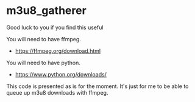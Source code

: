 # m3u8_gatherer

Good luck to you if you find this useful

You will need to have ffmpeg.
- https://ffmpeg.org/download.html

You will need to have python.
- https://www.python.org/downloads/

This code is presented as is for the moment. It's just for me to be able to queue up m3u8 downloads with ffmpeg.